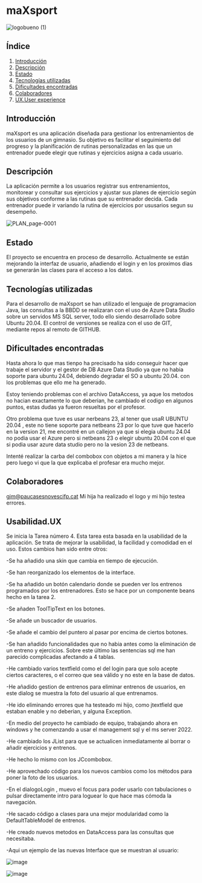 # maXsport

![logobueno (1)](https://github.com/user-attachments/assets/b602fddd-e731-40b3-a8cc-cb9ce3fdbf65)


## Índice
1. [Introducción](#introducción)
2. [Descripción](#descripción)
3. [Estado](#estado)
4. [Tecnologías utilizadas](#tecnologías-utilizadas)
5. [Dificultades encontradas](#dificultades-encontradas)
6. [Colaboradores](#colaboradores)
7. [UX.User experience](#Usabilidad)

## Introducción
maXsport es una aplicación diseñada para gestionar los entrenamientos de los usuarios de un gimnasio. Su objetivo es facilitar el seguimiento del progreso y la planificación de rutinas personalizadas en las que un entrenador puede elegir que rutinas y ejercicios asigna a cada usuario. 

## Descripción
La aplicación permite a los usuarios registrar sus entrenamientos, monitorear y consultar sus ejercicios y ajustar sus planes de ejercicio según sus objetivos conforme a las rutinas que su entrenador decida. Cada entrenador puede ir variando la rutina de ejercicios por ususarios segun su desempeño.

![PLAN_page-0001](https://github.com/user-attachments/assets/537a5dfe-e0b3-49f8-b0fd-627178125f11)

## Estado
El proyecto se encuentra en proceso de desarrollo. Actualmente se están mejorando la interfaz de usuario, añadiendo el login y en los proximos dias se generarán las clases para el acceso a los datos.

## Tecnologías utilizadas
Para el desarrollo de maXsport se han utilizado el lenguaje de programacion Java, las consultas a la BBDD se realizaran con el uso de Azure Data Studio sobre un servidos MS SQL server, todo ello siendo desarrollado sobre Ubuntu 20.04.
El control de versiones se realiza con el uso de GIT, mediante repos al remoto de GITHUB.

## Dificultades encontradas
Hasta ahora lo que mas tienpo ha precisado ha sido conseguir hacer que trabaje el servidor y el gestor de DB Azure Data Studio ya que no habia soporte para ubuntu 24.04, debiendo degradar el SO a ubuntu 20.04. con los problemas que ello me ha generado.

Estoy teniendo problemas con el archivo DataAccess, ya aque los metodos no hacian exactamente lo que deberian, he cambiado el codigo en algunos puntos, estas dudas ya fueron resueltas por el profesor.

Otro problema que tuve es usar nerbeans 23, al tener que usaR UBUNTU 20.04 , este no tiene soporte para netbeans 23 por lo que tuve que hacerlo en la version 21, me encontré en un callejon ya que si elegia ubuntu 24.04 no podia usar el Azure pero si netbeans 23 o elegir ubuntu 20.04 con el que si podia usar azure data studio pero no la vesion 23 de netbeans.

Intenté realizar la carba del combobox con objetos a mi manera y la hice pero luego vi que la que explicaba el profesar era mucho mejor.

## Colaboradores
gjm@paucasesnovescifp.cat
Mi hija ha realizado el logo y mi hijo testea errores.

## Usabilidad.UX
Se inicia la Tarea número 4. Esta tarea esta basada en la usabilidad de la aplicación. Se trata de mejorar la usabilidad, la facilidad y comodidad en el uso. Estos cambios han sido entre otros:

-Se ha añadido una skin que cambia en tiempo de ejecución.

-Se han reorganizado los elementos de la interface.

-Se ha añadido un botón calendario donde se pueden ver los entrenos programados por los entrenadores. Esto se hace por un componente beans hecho en la tarea 2.

-Se añaden ToolTipText en los botones.

-Se añade un buscador de usuarios.

-Se añade el cambio del puntero al pasar por encima de ciertos botones.

-Se han añadido funcionalidades que no habia antes como la eliminación de un entreno y ejercicios. Sobre este último las sentencias sql me han parecido complicadas afectando a 4 tablas.

-He cambiado varios textfield como el del login para que solo acepte ciertos caracteres, o el correo que sea válido y no este en la base de datos.

-He añadido gestion de entrenos para eliminar entrenos de usuarios, en este dialog se muestra la foto del usuario al que entrenamos.

-He ido eliminando errores que ha testeado mi hijo, como jtextfield que estaban enable y no deberian, y alguna Exception.

-En medio del proyecto he cambiado de equipo, trabajando ahora en windows y he comenzando a usar el management sql y el ms server 2022.

-He cambiado los JList para que se actualicen inmediatamente al borrar o añadir ejercicios y entrenos.

-He hecho lo mismo con los JCcombobox.

-He aprovechado código para los nuevos cambios como los métodos para poner la foto de los usuarios.

-En el dialogoLogin , muevo el focus para poder usarlo con tabulaciones o pulsar directamente intro para loguear lo que hace mas cómoda la navegación.

-He sacado código a clases para una mejor modularidad como la DefaultTableModel de entrenos.

-He creado nuevos metodos en DataAccess para las consultas que necesitaba.

-Aqui un ejemplo de las nuevas Interface que se muestran al usuario:

![image](https://github.com/user-attachments/assets/59d54b6b-128a-4bed-b4dd-fb760b37daed)

![image](https://github.com/user-attachments/assets/0407bb88-c6e2-4a0d-8a91-863dfabdfa1b)

